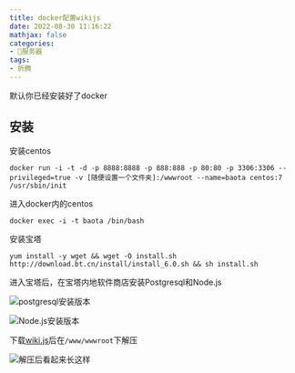 ```yaml
---
title: docker配置wikijs 
date: 2022-08-30 11:16:22
mathjax: false
categories:
- 💾服务器
tags:
- 折腾
---
```


默认你已经安装好了docker

## 安装

安装centos
```
docker run -i -t -d -p 8888:8888 -p 888:888 -p 80:80 -p 3306:3306 --privileged=true -v [随便设置一个文件夹]:/wwwroot --name=baota centos:7 /usr/sbin/init
```

进入docker内的centos
```
docker exec -i -t baota /bin/bash
```


安装宝塔
```
yum install -y wget && wget -O install.sh http://download.bt.cn/install/install_6.0.sh && sh install.sh
```

进入宝塔后，在宝塔内地软件商店安装Postgresql和Node.js

![postgresql安装版本](images/)

![Node.js安装版本](images/)

下载[wiki.js](https://github.com/requarks/wiki/releases/)后在```/www/wwwroot```下解压

![解压后看起来长这样](images/)
